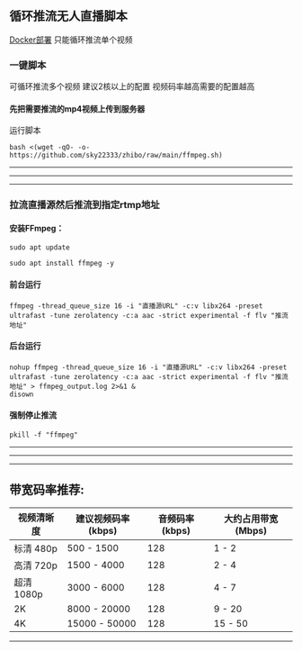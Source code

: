 ## 循环推流无人直播脚本




 [Docker部署](https://github.com/sky22333/Docker-Hub/blob/main/docker/docker%20ffmpeg.md) 只能循环推流单个视频



### 一键脚本
可循环推流多个视频
建议2核以上的配置
视频码率越高需要的配置越高

#### 先把需要推流的mp4视频上传到服务器
运行脚本
```
bash <(wget -qO- -o- https://github.com/sky22333/zhibo/raw/main/ffmpeg.sh)
```





---
---
---

### 拉流直播源然后推流到指定rtmp地址


#### 安装FFmpeg：

 
```
sudo apt update
```


```
sudo apt install ffmpeg -y
```


####  前台运行

```
ffmpeg -thread_queue_size 16 -i "直播源URL" -c:v libx264 -preset ultrafast -tune zerolatency -c:a aac -strict experimental -f flv "推流地址"
```

#### 后台运行

```
nohup ffmpeg -thread_queue_size 16 -i "直播源URL" -c:v libx264 -preset ultrafast -tune zerolatency -c:a aac -strict experimental -f flv "推流地址" > ffmpeg_output.log 2>&1 &
disown
```



#### 强制停止推流

```
pkill -f "ffmpeg"
```

---
---
---

##  带宽码率推荐:

| 视频清晰度    | 建议视频码率 (kbps) | 音频码率 (kbps) | 大约占用带宽 (Mbps) |
|-------------|-------------------|----------------|------------------|
| 标清 480p  | 500 - 1500        | 128            | 1 - 2     |
| 高清 720p  | 1500 - 4000       | 128            | 2 - 4      |
| 超清 1080p | 3000 - 6000       | 128            | 4 - 7      |
| 2K           | 8000 - 20000      | 128            | 9 - 20     |
| 4K           | 15000 - 50000     | 128            | 15 - 50    |



---

